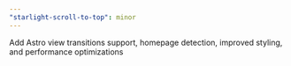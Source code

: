 ```yaml
---
"starlight-scroll-to-top": minor
---
```


Add Astro view transitions support, homepage detection, improved styling, and performance optimizations
